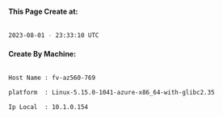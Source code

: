 
   
#### This Page Create at:

```bash

2023-08-01 - 23:33:10 UTC

```

#### Create By Machine:

```bash

Host Name : fv-az560-769

platform  : Linux-5.15.0-1041-azure-x86_64-with-glibc2.35

Ip Local  : 10.1.0.154

```

